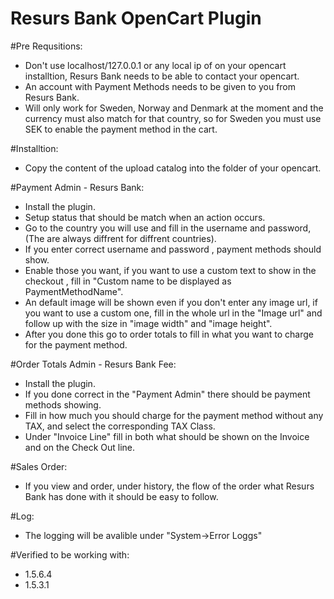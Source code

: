Resurs Bank OpenCart Plugin
===============

#Pre Requsitions:
* Don't use localhost/127.0.0.1 or any local ip of on your opencart installtion, Resurs Bank needs to be able to contact your opencart.
* An account with Payment Methods needs to be given to you from Resurs Bank.
* Will only work for Sweden, Norway and Denmark at the moment and the currency must also match for that country, so for Sweden you must use SEK to enable the payment method in the cart.

#Installtion:
* Copy the content of the upload catalog into the folder of your opencart.


#Payment Admin - Resurs Bank: 
* Install the plugin.
* Setup status that should be match when an action occurs.
* Go to the country you will use and fill in the username and password, (The are always diffrent for diffrent countries).
* If you enter correct username and password , payment methods should show. 
* Enable those you want,  if you want to use a custom text to show in the checkout , fill in "Custom name to be displayed as PaymentMethodName".
* An default image will be shown even if you don't enter any image url, if you want to use a custom one, fill in the whole url in the "Image url" and follow up with the size in "image width" and "image height".
* After you done this go to order totals to fill in what you want to charge for the payment method.
		
#Order Totals Admin - Resurs Bank Fee:
* Install the plugin.
* If you done correct in the "Payment Admin" there should be payment methods showing.
* Fill in how much you should charge for the payment method without any TAX, and select the corresponding TAX Class.
* Under "Invoice Line" fill in both what should be shown on the Invoice and on the Check Out line.
	
#Sales Order:
* If you view and order, under history, the flow of the order what Resurs Bank has done with it should be easy to follow.

#Log:
* The logging will be avalible under "System->Error Loggs"
	
	
#Verified to be working with:

* 1.5.6.4
* 1.5.3.1